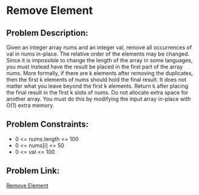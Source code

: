 
# Remove Element

## Problem Description: 
Given an integer array nums and an integer val, remove all occurrences of val in nums in-place. The relative order of the elements may be changed.
Since it is impossible to change the length of the array in some languages, you must instead have the result be placed in the first part of the array nums. More formally, if there are k elements after removing the duplicates, then the first k elements of nums should hold the final result. It does not matter what you leave beyond the first k elements.
Return k after placing the final result in the first k slots of nums.
Do not allocate extra space for another array. You must do this by modifying the input array in-place with O(1) extra memory.

## Problem Constraints:
* 0 <= nums.length <= 100
* 0 <= nums[i] <= 50
* 0 <= val <= 100

## Problem Link:
[Remove Element](https://leetcode.com/problems/remove-element/description/)
